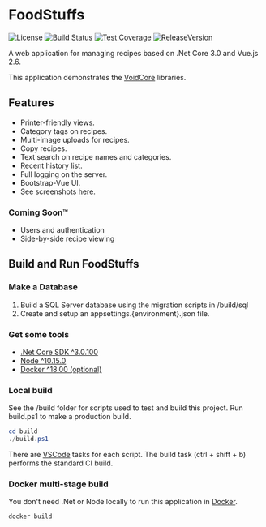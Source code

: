 # FoodStuffs

[![License](https://img.shields.io/github/license/void-type/FoodStuffs.svg?style=flat-square)](https://github.com/void-type/FoodStuffs/blob/master/LICENSE.txt)
[![Build Status](https://img.shields.io/azure-devops/build/void-type/FoodStuffs/4.svg?style=flat-square)](https://dev.azure.com/void-type/FoodStuffs/_build/latest?definitionId=4&branchName=master)
[![Test Coverage](https://img.shields.io/azure-devops/coverage/void-type/FoodStuffs/4.svg?style=flat-square)](https://dev.azure.com/void-type/FoodStuffs/_build/latest?definitionId=4&branchName=master)
[![ReleaseVersion](https://img.shields.io/github/release/void-type/FoodStuffs.svg?style=flat-square)](https://github.com/void-type/FoodStuffs/releases)

A web application for managing recipes based on .Net Core 3.0 and Vue.js 2.6.

This application demonstrates the [VoidCore](https://github.com/void-type/VoidCore) libraries.

## Features

* Printer-friendly views.
* Category tags on recipes.
* Multi-image uploads for recipes.
* Copy recipes.
* Text search on recipe names and categories.
* Recent history list.
* Full logging on the server.
* Bootstrap-Vue UI.
* See screenshots [here](docs/screenshots.md).

### Coming Soon™

* Users and authentication
* Side-by-side recipe viewing

## Build and Run FoodStuffs

### Make a Database

1. Build a SQL Server database using the migration scripts in /build/sql
2. Create and setup an appsettings.{environment}.json file.

### Get some tools

* [.Net Core SDK ^3.0.100](https://www.microsoft.com/net/download)
* [Node ^10.15.0](https://nodejs.org/en/)
* [Docker ^18.00 (optional)](https://docker.com)

### Local build

See the /build folder for scripts used to test and build this project. Run build.ps1 to make a production build.

```powershell
cd build
./build.ps1
```

There are [VSCode](https://code.visualstudio.com/) tasks for each script. The build task (ctrl + shift + b) performs the standard CI build.

### Docker multi-stage build

You don't need .Net or Node locally to run this application in [Docker](https://www.docker.com/).

```powershell
docker build
```
